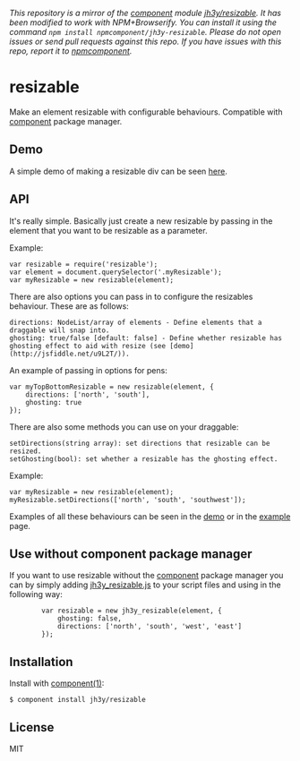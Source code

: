 *This repository is a mirror of the [component](http://component.io) module [jh3y/resizable](http://github.com/jh3y/resizable). It has been modified to work with NPM+Browserify. You can install it using the command `npm install npmcomponent/jh3y-resizable`. Please do not open issues or send pull requests against this repo. If you have issues with this repo, report it to [npmcomponent](https://github.com/airportyh/npmcomponent).*
# resizable

  Make an element resizable with configurable behaviours. Compatible with [component](https://github.com/component/component) package manager.

## Demo

 A simple demo of making a resizable div can be seen [here](http://jsfiddle.net/u9L2T/).

## API

It's really simple. Basically just create a new resizable by passing in the element that you want to be resizable as a parameter.

Example:

	var resizable = require('resizable');
	var element = document.querySelector('.myResizable');
	var myResizable = new resizable(element);
	
	
There are also options you can pass in to configure the resizables behaviour. These are as follows:

	directions: NodeList/array of elements - Define elements that a draggable will snap into.
	ghosting: true/false [default: false] - Define whether resizable has ghosting effect to aid with resize (see [demo](http://jsfiddle.net/u9L2T/)).
	
An example of passing in options for pens: 

	var myTopBottomResizable = new resizable(element, {
		directions: ['north', 'south'],
		ghosting: true
	});

There are also some methods you can use on your draggable:

	setDirections(string array): set directions that resizable can be resized.
	setGhosting(bool): set whether a resizable has the ghosting effect.

Example:

	var myResizable = new resizable(element);
	myResizable.setDirections(['north', 'south', 'southwest']);
	
Examples of all these behaviours can be seen in the [demo](http://jsfiddle.net/u9L2T/) or in the [example](https://github.com/jh3y/resizable/blob/master/example.html) page.

## Use without component package manager

 If you want to use resizable without the [component](https://github.com/component/component) package manager you can by simply adding [jh3y_resizable.js](https://github.com/jh3y/resizable/blob/master/jh3y-resizable.js) to your script files and using in the following way:

	 		var resizable = new jh3y_resizable(element, {
	 			ghosting: false,
	 			directions: ['north', 'south', 'west', 'east']
	 		});


## Installation

  Install with [component(1)](http://component.io):

    $ component install jh3y/resizable

## License

  MIT
